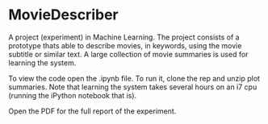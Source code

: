 # MovieDescriber
A project (experiment) in Machine Learning. The project consists of a prototype thats able to describe movies, in keywords, using the movie subtitle or similar text. A large collection of movie summaries is used for learning the system.

To view the code open the .ipynb file. To run it, clone the rep and unzip plot summaries. 
Note that learning the system takes several hours on an i7 cpu (running the iPython notebook that is). 

Open the PDF for the full report of the experiment. 

